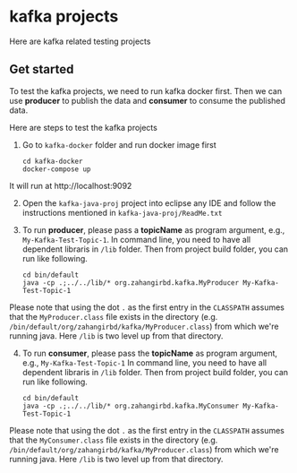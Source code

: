 # kafka projects
Here are kafka related testing projects

## Get started
To test the kafka projects, we need to run kafka docker first. 
Then we can use **producer** to publish the data and **consumer** to consume the published data.  

Here are steps to test the kafka projects
1. Go to `kafka-docker` folder and run docker image first

	```
	cd kafka-docker
	docker-compose up
	```

It will run at http://localhost:9092

2. Open the `kafka-java-proj` project into eclipse any IDE and follow the instructions mentioned in `kafka-java-proj/ReadMe.txt`
3. To run **producer**, please pass a **topicName** as program argument, e.g., `My-Kafka-Test-Topic-1`. 
In command line, you need to have all dependent libraris in `/lib` folder. Then from project build folder, you can run like following.

	```
	cd bin/default
	java -cp .;../../lib/* org.zahangirbd.kafka.MyProducer My-Kafka-Test-Topic-1
	```
	
Please note that using the dot `.` as the first entry in the `CLASSPATH` assumes that the `MyProducer.class` file exists in the directory (e.g. `/bin/default/org/zahangirbd/kafka/MyProducer.class`) from which we're running java.
Here `/lib` is two level up from that directory.

4. To run **consumer**, please pass the **topicName** as program argument, e.g., `My-Kafka-Test-Topic-1`
In command line, you need to have all dependent libraris in `/lib` folder. Then from project build folder, you can run like following.

	```
	cd bin/default
	java -cp .;../../lib/* org.zahangirbd.kafka.MyConsumer My-Kafka-Test-Topic-1
	```
	
Please note that using the dot `.` as the first entry in the `CLASSPATH` assumes that the `MyConsumer.class` file exists in the directory (e.g. `/bin/default/org/zahangirbd/kafka/MyProducer.class`) from which we're running java.
Here `/lib` is two level up from that directory.

 